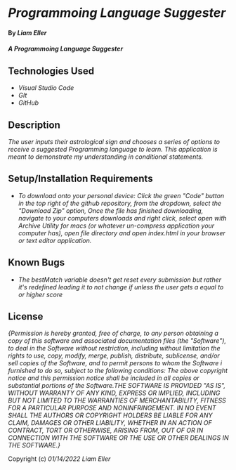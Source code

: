 # _Programmoing Language Suggester_

#### By _**Liam Eller**_

#### _A Programmoing Language Suggester_

## Technologies Used

* _Visual Studio Code_
* _GIt_
* _GitHub_

## Description

_The user inputs their astrological sign and chooses a series of options to receive a suggested Programming language to learn._
_This application is meant to demonstrate my understanding in conditional statements._

## Setup/Installation Requirements

* _To download onto your personal device: Click the green "Code" button in the top right of the github repository, from the dropdown, select the "Download Zip" option, Once the file has finished downloading, navigate to your computers downloads and right click, select open with Archive Utility for macs (or whatever un-compress application your computer has), open file directory and open index.html in your browser or text editor application._

## Known Bugs

* _The bestMatch variable doesn't get reset every submission but rather it's redefined leading it to not change if unless the user gets a equal to or higher score_

## License

_{Permission is hereby granted, free of charge, to any person obtaining a copy of this software and associated documentation files (the "Software"), to deal in the Software without restriction, including without limitation the rights to use, copy, modify, merge, publish, distribute, sublicense, and/or sell copies of the Software, and to permit persons to whom the Software i furnished to do so, subject to the following conditions: The above copyright notice and this permission notice shall be included in all copies or substantial portions of the Software.THE SOFTWARE IS PROVIDED "AS IS", WITHOUT WARRANTY OF ANY KIND, EXPRESS OR IMPLIED, INCLUDING BUT NOT LIMITED TO THE WARRANTIES OF MERCHANTABILITY, FITNESS FOR A PARTICULAR PURPOSE AND NONINFRINGEMENT. IN NO EVENT SHALL THE AUTHORS OR COPYRIGHT HOLDERS BE LIABLE FOR ANY CLAIM, DAMAGES OR OTHER LIABILITY, WHETHER IN AN ACTION OF CONTRACT, TORT OR OTHERWISE, ARISING FROM, OUT OF OR IN CONNECTION WITH THE SOFTWARE OR THE USE OR OTHER DEALINGS IN THE SOFTWARE.}_

Copyright (c) _01/14/2022_ _Liam Eller_